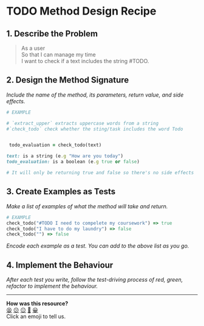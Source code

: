 # TODO Method Design Recipe

## 1. Describe the Problem

> As a user  
> So that I can manage my time  
> I want to check if a text includes the string #TODO.

## 2. Design the Method Signature

_Include the name of the method, its parameters, return value, and side effects._

```ruby
# EXAMPLE

# `extract_upper` extracts uppercase words from a string
#`check_todo` check whether the sting/task includes the word Todo


 todo_evaluation = check_todo(text)

text: is a string (e.g "How are you today")
todo_evaluation: is a boolean (e.g true or false)

# It will only be returning true and false so there's no side effects
```

## 3. Create Examples as Tests

_Make a list of examples of what the method will take and return._

```ruby
# EXAMPLE
check_todo("#TODO I need to compelete my coursework") => true 
check_todo("I have to do my laundry") => false 
check_todo("") => false
```

_Encode each example as a test. You can add to the above list as you go._

## 4. Implement the Behaviour

_After each test you write, follow the test-driving process of red, green, refactor to implement the behaviour._


<!-- BEGIN GENERATED SECTION DO NOT EDIT -->

---

**How was this resource?**  
[😫](https://airtable.com/shrUJ3t7KLMqVRFKR?prefill_Repository=makersacademy%2Fgolden-square&prefill_File=resources%2Fsingle_method_recipe_template.md&prefill_Sentiment=😫) [😕](https://airtable.com/shrUJ3t7KLMqVRFKR?prefill_Repository=makersacademy%2Fgolden-square&prefill_File=resources%2Fsingle_method_recipe_template.md&prefill_Sentiment=😕) [😐](https://airtable.com/shrUJ3t7KLMqVRFKR?prefill_Repository=makersacademy%2Fgolden-square&prefill_File=resources%2Fsingle_method_recipe_template.md&prefill_Sentiment=😐) [🙂](https://airtable.com/shrUJ3t7KLMqVRFKR?prefill_Repository=makersacademy%2Fgolden-square&prefill_File=resources%2Fsingle_method_recipe_template.md&prefill_Sentiment=🙂) [😀](https://airtable.com/shrUJ3t7KLMqVRFKR?prefill_Repository=makersacademy%2Fgolden-square&prefill_File=resources%2Fsingle_method_recipe_template.md&prefill_Sentiment=😀)  
Click an emoji to tell us.

<!-- END GENERATED SECTION DO NOT EDIT -->